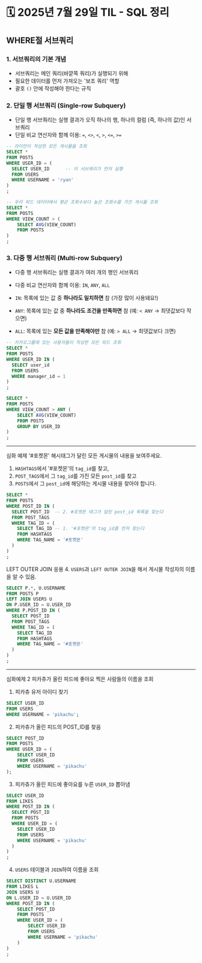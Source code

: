 # 🗓️ 2025년 7월 29일 TIL - SQL 정리


## WHERE절 서브쿼리

### 1. 서브쿼리의 기본 개념

- 서브쿼리는 메인 쿼리(바깥쪽 쿼리)가 실행되기 위해
- 필요한 데이터를 먼저 가져오는 '보조 쿼리' 역할
- 괄호 `()` 안에 작성해야 한다는 규칙

### 2. 단일 행 서브쿼리 (Single-row Subquery)

- 단일 행 서브쿼리는 실행 결과가 오직 하나의 행, 하나의 컬럼 (즉, 하나의 값)인 서브쿼리
- 단일 비교 연산자와 함께 이용: `=`, `<>`, `<`, `>`, `<=`, `>=`

```sql
-- 라이언이 작성한 모든 게시물을 조회
SELECT *
FROM POSTS
WHERE USER_ID = (
  SELECT USER_ID      -- 이 서브쿼리가 먼저 실행
  FROM USERS
  WHERE USERNAME = 'ryan'
)
;

-- 우리 피드 데이터에서 평균 조회수보다 높은 조회수를 가진 게시물 조회
SELECT *
FROM POSTS
WHERE VIEW_COUNT > (
    SELECT AVG(VIEW_COUNT)
    FROM POSTS
)
;
```

### 3. 다중 행 서브쿼리 (Multi-row Subquery)

- 다중 행 서브쿼리는 실행 결과가 여러 개의 행인 서브쿼리
- 다중 비교 연산자와 함께 이용: `IN`, `ANY`, `ALL`

- `IN`: 목록에 있는 값 중 **하나라도 일치하면** 참 (가장 많이 사용돼요!)
- `ANY`: 목록에 있는 값 중 **하나라도 조건을 만족하면** 참 (예: `< ANY` -> 최댓값보다 작으면)
- `ALL`: 목록에 있는 **모든 값을 만족해야만** 참 (예: `> ALL` -> 최댓값보다 크면)

```sql
-- 카카오그룹에 있는 사용자들이 작성한 모든 피드 조회
SELECT *
FROM POSTS
WHERE USER_ID IN (
  SELECT user_id
  FROM USERS
  WHERE manager_id = 1
)
;

SELECT *
FROM POSTS
WHERE VIEW_COUNT > ANY (
    SELECT AVG(VIEW_COUNT)
    FROM POSTS
    GROUP BY USER_ID
)
;

```

---

심화 예제
'#포켓몬' 해시태그가 달린 모든 게시물의 내용을 보여주세요.

1. `HASHTAGS`에서 '#포켓몬'의 `tag_id`를 찾고,
2. `POST_TAGS`에서 그 `tag_id`를 가진 모든 `post_id`를 찾고
3. `POSTS`에서 그 `post_id`에 해당하는 게시물 내용을 찾아야 합니다.

```sql
SELECT *
FROM POSTS
WHERE POST_ID IN (
  SELECT POST_ID  -- 2. #포켓몬 태그가 달린 post_id 목록을 찾는다
  FROM POST_TAGS
  WHERE TAG_ID = (
    SELECT TAG_ID -- 1. '#포켓몬'의 tag_id를 먼저 찾는다
    FROM HASHTAGS
    WHERE TAG_NAME = '#포켓몬'
  )
)
;
```

LEFT OUTER JOIN 응용
4. `USERS`과 `LEFT OUTER JOIN`을 해서 게시물 작성자의 이름을 알 수 있음.

```sql
SELECT P.*, U.USERNAME
FROM POSTS P
LEFT JOIN USERS U
ON P.USER_ID = U.USER_ID
WHERE P.POST_ID IN (
  SELECT POST_ID
  FROM POST_TAGS
  WHERE TAG_ID = (
    SELECT TAG_ID
    FROM HASHTAGS
    WHERE TAG_NAME = '#포켓몬'
  )
)
;
```

---
심화예제 2
피카츄가 올린 피드에 좋아요 찍은 사람들의 이름을 조회

1. 피카츄 유저 아이디 찾기
```sql
SELECT USER_ID
FROM USERS
WHERE USERNAME = 'pikachu';
```

2. 피카츄가 올린 피드의 POST_ID를 찾음
```sql
SELECT POST_ID
FROM POSTS
WHERE USER_ID = (
    SELECT USER_ID
    FROM USERS
    WHERE USERNAME = 'pikachu'
);
```

3. 피카츄가 올린 피드에 좋아요를 누른 `USER_ID` 뽑아냄
```sql
SELECT USER_ID
FROM LIKES
WHERE POST_ID IN (
  SELECT POST_ID
  FROM POSTS
  WHERE USER_ID = (
    SELECT USER_ID
    FROM USERS
    WHERE USERNAME = 'pikachu'
  )
)
;
```

4. `USERS` 테이블과 `JOIN`하여 이름을 조회
```sql
SELECT DISTINCT U.USERNAME
FROM LIKES L
JOIN USERS U
ON L.USER_ID = U.USER_ID
WHERE POST_ID IN (
    SELECT POST_ID
    FROM POSTS
    WHERE USER_ID = (
        SELECT USER_ID
        FROM USERS
        WHERE USERNAME = 'pikachu'
    )
)
;
```


